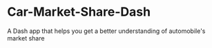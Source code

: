 # Car-Market-Share-Dash
A Dash app that helps you get a better understanding of automobile's market share
